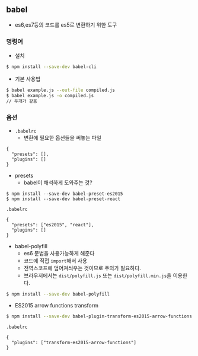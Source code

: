 ## babel
- es6,es7등의 코드를 es5로 변환하기 위한 도구
### 명령어
- 설치
```bash
$ npm install --save-dev babel-cli
```

- 기본 사용법
```bash
$ babel example.js --out-file compiled.js
$ babel example.js -o compiled.js
// 두개가 같음
```

### 옵션
- `.babelrc`
  - 변환에 필요한 옵션들을 써놓는 파일
```
{
  "presets": [],
  "plugins": []
}
```
- presets
  - babel이 해석하게 도와주는 것?
```
$ npm install --save-dev babel-preset-es2015
$ npm install --save-dev babel-preset-react
```
```
.babelrc

{
  "presets": ["es2015", "react"],
  "plugins": []
}
```


- babel-polyfill
  - es6 문법을 사용가능하게 해준다
  - 코드에 직접 `import`해서 사용
  - 전역스코프에 덮어져씌우는 것이므로 주의가 필요하다.
  - 브라우저에서는 `dist/polyfill.js` 또는 `dist/polyfill.min.js`을 이용한다.
```bash
$ npm install --save-dev babel-polyfill
```

- ES2015 arrow functions transform
```bash
$ npm install --save-dev babel-plugin-transform-es2015-arrow-functions
```
```
.babelrc

{
  "plugins": ["transform-es2015-arrow-functions"]
}
```
